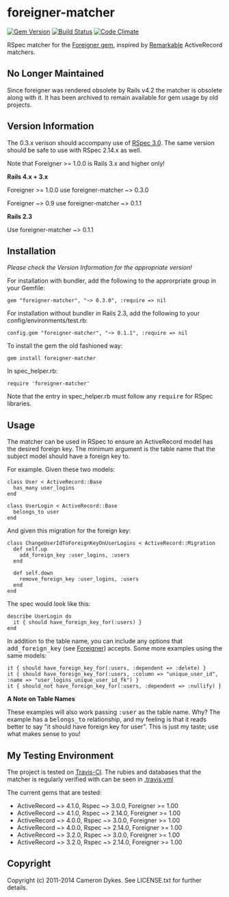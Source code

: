 

# foreigner-matcher

[![Gem Version](https://badge.fury.io/rb/foreigner-matcher.png)](http://badge.fury.io/rb/foreigner-matcher)
[![Build Status](https://secure.travis-ci.org/yellow5/foreigner-matcher.png?branch=master)](http://travis-ci.org/yellow5/foreigner-matcher)
[![Code Climate](https://codeclimate.com/badge.png)](https://codeclimate.com/github/yellow5/foreigner-matcher)

RSpec matcher for the [Foreigner gem](https://github.com/matthuhiggins/foreigner), inspired by [Remarkable](https://github.com/remarkable/remarkable) ActiveRecord matchers.

## No Longer Maintained

Since foreigner was rendered obsolete by Rails v4.2 the matcher is obsolete along with it. It has been archived to remain available for gem usage by old projects.

## Version Information

The 0.3.x verison should accompany use of [RSpec 3.0](https://github.com/rspec/rspec). The same version should be safe to use with RSpec 2.14.x as well.

Note that Foreigner >= 1.0.0 is Rails 3.x and higher only!

**Rails 4.x + 3.x**

Foreigner >= 1.0.0 use foreigner-matcher ~> 0.3.0

Foreigner ~> 0.9 use foreigner-matcher ~> 0.1.1

**Rails 2.3**

Use foreigner-matcher ~> 0.1.1

## Installation

*Please check the Version Information for the appropriate version!*

For installation with bundler, add the following to the approrpriate group in your Gemfile:

    gem "foreigner-matcher", "~> 0.3.0", :require => nil

For installation without bundler in Rails 2.3, add the following to your config/environments/test.rb:

    config.gem "foreigner-matcher", "~> 0.1.1", :require => nil

To install the gem the old fashioned way:

    gem install foreigner-matcher

In spec\_helper.rb:

    require 'foreigner-matcher'

Note that the entry in spec\_helper.rb must follow any <tt>require</tt> for RSpec libraries.

## Usage

The matcher can be used in RSpec to ensure an ActiveRecord model has the desired foreign key. The minimum argument is the table name that the subject model should have a foreign key to.

For example. Given these two models:

    class User < ActiveRecord::Base
      has_many user_logins
    end

    class UserLogin < ActiveRecord::Base
      belongs_to user
    end

And given this migration for the foreign key:

    class ChangeUserIdToForeignKeyOnUserLogins < ActiveRecord::Migration
      def self.up
        add_foreign_key :user_logins, :users
      end

      def self.down
        remove_foreign_key :user_logins, :users
      end
    end

The spec would look like this:

    describe UserLogin do
      it { should have_foreign_key_for(:users) }
    end

In addition to the table name, you can include any options that <tt>add\_foreign\_key</tt> (see [Foreigner](https://github.com/matthuhiggins/foreigner)) accepts. Some more examples using the same models:

    it { should have_foreign_key_for(:users, :dependent => :delete) }
    it { should have_foreign_key_for(:users, :column => "unique_user_id", :name => "user_logins_unique_user_id_fk") }
    it { should_not have_foreign_key_for(:users, :dependent => :nullify) }

**A Note on Table Names**

These examples will also work passing <tt>:user</tt> as the table name. Why? The example has a <tt>belongs\_to</tt> relationship, and my feeling is that it reads better to say &quot;it should have foreign key for user&quot;. This is just my taste; use what makes sense to you!

## My Testing Environment

The project is tested on [Travis-CI](https://github.com/travis-ci/travis-ci). The rubies and databases that the matcher is regularly verified with can be seen in [.travis.yml](https://github.com/yellow5/foreigner-matcher/blob/master/.travis.yml)

The current gems that are tested:

* ActiveRecord ~> 4.1.0, Rspec ~> 3.0.0, Foreigner >= 1.00
* ActiveRecord ~> 4.1.0, Rspec ~> 2.14.0, Foreigner >= 1.00
* ActiveRecord ~> 4.0.0, Rspec ~> 3.0.0, Foreigner >= 1.00
* ActiveRecord ~> 4.0.0, Rspec ~> 2.14.0, Foreigner >= 1.00
* ActiveRecord ~> 3.2.0, Rspec ~> 3.0.0, Foreigner >= 1.00
* ActiveRecord ~> 3.2.0, Rspec ~> 2.14.0, Foreigner >= 1.00

## Copyright

Copyright (c) 2011-2014 Cameron Dykes. See LICENSE.txt for further details.
